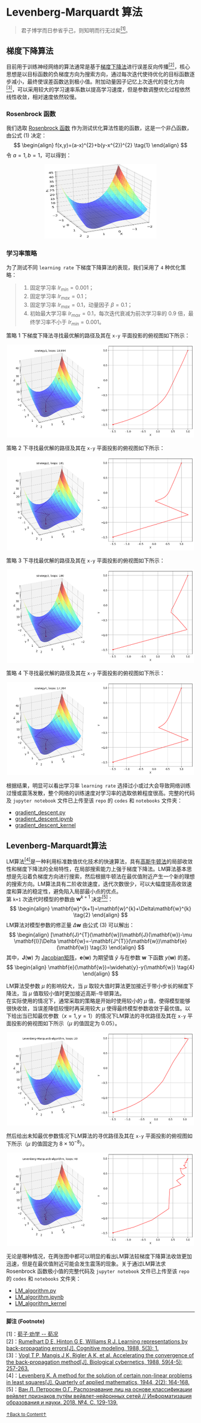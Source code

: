 # Levenberg-Marquardt 算法

> 君子博学而日参省乎己，则知明而行无过矣<a href='#fn1' name='fn1b'><sup>[1]</sup></a>。  

## 梯度下降算法

目前用于训练神经网络的算法通常是基于[梯度下降法](https://en.wikipedia.org/wiki/Gradient_descent)进行误差反向传播<a href='#fn2' name='fn2b'><sup>[2]</sup></a>，核心思想是以目标函数的负梯度方向为搜索方向，通过每次迭代使待优化的目标函数逐步减小，最终使误差函数达到极小值。附加动量因子记忆上次迭代的变化方向<a href='#fn3' name='fn3b'><sup>[3]</sup></a>，可以采用较大的学习速率系数以提高学习速度，但是参数调整优化过程依然线性收敛，相对速度依然较慢。  

### Rosenbrock 函数

我们选取 [Rosenbrock 函数](https://en.wikipedia.org/wiki/Rosenbrock_function) 作为测试优化算法性能的函数，这是一个非凸函数，由公式 (1) 决定：  
$$
\begin{align}
f(x,y)=(a-x)^{2}+b(y-x^{2})^{2} \tag{1}
\end{align}
$$
令 $a=1, b=1$，可以得到：
<div align='center'>
<img src="./images/rosenbrock.png" alt="rosenbrock.png" height="200" width="300">
</div>  

### 学习率策略

为了测试不同 `learning rate` 下梯度下降算法的表现，我们采用了 `4` 种优化策略：
> 1. 固定学习率  $lr_{min}=0.001$；  
> 2. 固定学习率  $lr_{max}=0.1$；  
> 3. 固定学习率 $lr_{max}=0.1$，动量因子 $\beta=0.1$；   
> 4. 初始最大学习率  $lr_{max}=0.1$，每次迭代衰减为前次学习率的 $0.9$ 倍，最终学习率不小于 $lr_{min}=0.001$。  

策略 1 下梯度下降法寻找最优解的路径及其在 `x-y` 平面投影的俯视图如下所示：
<div align='center'>
<img src="./images/strategy1.png" alt="strategy1.png" height="250" width="500">
</div>  

策略 2 下寻找最优解的路径及其在 `x-y` 平面投影的俯视图如下所示：
<div align='center'>
<img src="./images/strategy2.png" alt="strategy2.png" height="250" width="500">
</div>  

策略 3 下寻找最优解的路径及其在 `x-y` 平面投影的俯视图如下所示：
<div align='center'>
<img src="./images/strategy3.png" alt="strategy3.png" height="250" width="500">
</div>  

策略 4 下寻找最优解的路径及其在 `x-y` 平面投影的俯视图如下所示：
<div align='center'>
<img src="./images/strategy4.png" alt="strategy3.png" height="250" width="500">
</div>  

根据结果，明显可以看出学习率 `learning rate` 选择过小或过大会导致网络训练过慢或震荡发散，整个网络的训练速度对学习率的选取依赖程度很高。完整的代码及 `jupyter notebook` 文件已上传至该 `repo` 的 `codes` 和 `notebooks` 文件夹：  
- [gradient_descent.py](./codes/gradient_descent.py)  
- [gradient_descent.ipynb](./notebooks/gradient_descent.ipynb)  
- [gradient_descent_kernel](https://www.kaggle.com/jswanglp/gradient-descent)  

## Levenberg-Marquardt算法

LM算法<a href='#fn4' name='fn4b'><sup>[4]</sup></a>是一种利用标准数值优化技术的快速算法，具有[高斯牛顿法](https://en.wikipedia.org/wiki/Gauss%E2%80%93Newton_algorithm)的局部收敛性和梯度下降法的全局特性，在局部搜索能力上强于梯度下降法。LM算法基本思想是先沿着负梯度方向进行搜索，然后根据牛顿法在最优值附近产生一个新的理想的搜索方向。LM算法具有二阶收敛速度，迭代次数很少，可以大幅度提高收敛速度和算法的稳定性，避免陷入局部最小点的优点。  
第 `k+1` 次迭代时模型的参数由 $\mathbf{w}^{k+1}$ 决定<a href='#fn5' name='fn5b'><sup>[5]</sup></a>：  
$$
\begin{align}
\mathbf{w}^{k+1}=\mathbf{w}^{k}+\Delta\mathbf{w}^{k} \tag{2}
\end{align}
$$
LM算法对模型参数的修正量 $\Delta \mathbf{w}$ 由公式 (3) 可以解出：  
$$
\begin{align}
[\mathbf{J}^{T}(\mathbf{w})\mathbf{J}(\mathbf{w})-\mu \mathbf{I}]\Delta \mathbf{w}=-\mathbf{J^{T}}(\mathbf{w})\mathbf{e}(\mathbf{w}) \tag{3}
\end{align}
$$
其中，$\mathbf{J}(\mathbf{w})$ 为 [Jacobian矩阵](<https://en.wikipedia.org/wiki/Jacobian_matrix_and_determinant>)，$\mathbf{e}(\mathbf{w})$ 为期望值 $\widehat{y}$ 与在参数 $\mathbf{w}$ 下函数 $y(\mathbf{w})$ 的差。  
$$
\begin{align}
\mathbf{e}(\mathbf{w})=\widehat{y}-y(\mathbf{w}) \tag{4}
\end{align}
$$

LM算法受参数 $\mu$ 的影响较大，当 $\mu$ 取较大值时算法更加接近于带小步长的梯度下降法，当 $\mu$ 值取较小值时更加接近高斯-牛顿算法。  
在实际使用的情况下，通常采取的策略是开始时使用较小的 $\mu$ 值，使得模型能够很快收敛，当误差降低较慢时再采用较大 $\mu$ 使得最终模型参数收敛于最优值。以下给出当已知最优参数（$x=1, y=1$）的情况下LM算法的寻优路径及其在 `x-y` 平面投影的俯视图如下所示（$\mu$ 的值固定为 $0.05$）。   

<div align='center'>
<img src="./images/LM_algorithm1.png" alt="LM_algorithm1.png" height="250" width="500">
</div>  

然后给出未知最优参数情况下LM算法的寻优路径及其在 `x-y` 平面投影的俯视图如下所示（$\mu$ 的值固定为 $8\times10^{-8}$）。
<div align='center'>
<img src="./images/LM_algorithm2.png" alt="LM_algorithm2.png" height="250" width="500">
</div>  

无论是哪种情况，在两张图中都可以明显的看出LM算法较梯度下降算法收敛更加迅速，但是在最优值附近可能会发生震荡的现象。关于通过LM算法求 Rosenbrock 函数极小值的完整代码及 `jupyter notebook` 文件已上传至该 `repo` 的 `codes` 和 `notebooks` 文件夹：  
- [LM_algorithm.py](./codes/LM_algorithm.py)  
- [LM_algorithm.ipynb](./notebooks/LM_algorithm.ipynb)  
- [LM_algorithm_kernel](https://www.kaggle.com/jswanglp/lm-algorithm) 

-----
**脚注 (Footnote)**

<a name='fn1'>[1]</a>：[荀子·劝学 -- 荀况](http://www.guoxue.com/book/xunzi/0001.htm)  
<a name='fn2'>[2]</a>：[Rumelhart D E, Hinton G E, Williams R J. Learning representations by back-propagating errors[J]. Cognitive modeling, 1988, 5(3): 1.](https://www.nature.com/articles/323533a0)  
<a name='fn3'>[3]</a>：[Vogl T P, Mangis J K, Rigler A K, et al. Accelerating the convergence of the back-propagation method[J]. Biological cybernetics, 1988, 59(4-5): 257-263.](https://link.springer.com/article/10.1007/BF00332914)  
<a name='fn4'>[4]</a>：[Levenberg K. A method for the solution of certain non-linear problems in least squares[J]. Quarterly of applied mathematics, 1944, 2(2): 164-168.](https://www.ams.org/journals/qam/1944-02-02/S0033-569X-1944-10666-0/S0033-569X-1944-10666-0.pdf)  
<a name='fn5'>[5]</a>：[Ван Л. Петросян О.Г. Распознавание лиц на основе классификации вейвлет признаков путём вейвлет-нейронных сетей // Информатизация образования и науки. 2018. №4. С. 129-139.](https://elibrary.ru/item.asp?id=36295551)  

<a href='#fn1b'><small>↑Back to Content↑</small></a>

